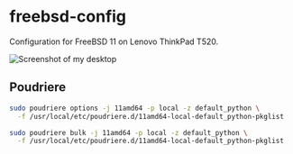 # freebsd-config

Configuration for FreeBSD 11 on Lenovo ThinkPad T520.

![Screenshot of my desktop](https://raw.githubusercontent.com/eriknstr/freebsd-config/screenshots/screenshot.png)

## Poudriere

```bash
sudo poudriere options -j 11amd64 -p local -z default_python \
  -f /usr/local/etc/poudriere.d/11amd64-local-default_python-pkglist

sudo poudriere bulk -j 11amd64 -p local -z default_python \
  -f /usr/local/etc/poudriere.d/11amd64-local-default_python-pkglist
```
